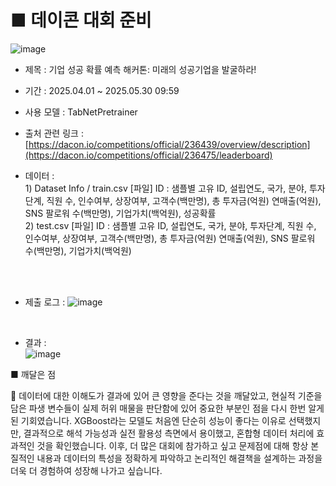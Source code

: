 # ■ 데이콘 대회 준비 
![image](https://github.com/user-attachments/assets/fa67248f-6ae2-4398-b23c-8b6c3b7b9212)

- 제목 : 기업 성공 확률 예측 해커톤: 미래의 성공기업을 발굴하라!
- 기간 :  2025.04.01 ~ 2025.05.30 09:59
- 사용 모델 : TabNetPretrainer
- 출처 관련 링크 : [https://dacon.io/competitions/official/236439/overview/description](https://dacon.io/competitions/official/236475/leaderboard)

- 데이터  : <br> 1) Dataset Info / train.csv [파일]
                   ID : 샘플별 고유 ID, 설립연도, 국가, 분야, 투자단계, 직원 수, 인수여부, 상장여부, 고객수(백만명), 총 투자금(억원)
                   연매출(억원), SNS 팔로워 수(백만명), 기업가치(백억원), 성공확률 <br>
                2) test.csv [파일]
                   ID : 샘플별 고유 ID, 설립연도, 국가, 분야, 투자단계, 직원 수, 인수여부, 상장여부, 고객수(백만명), 총 투자금(억원)
                   연매출(억원), SNS 팔로워 수(백만명), 기업가치(백억원)

 <br>
 <br>

- 제출 로그 :
  ![image](https://github.com/user-attachments/assets/341e0a6b-4407-4a6c-b757-604846e5021b)

<br>

- 결과 :<br>
  ![image](https://github.com/user-attachments/assets/8f72eec3-3c5c-4ad4-9c50-f61e01192afc)


**■** 깨달은 점

<aside>
🔑 데이터에 대한 이해도가 결과에 있어 큰 영향을 준다는 것을 깨달았고, 현실적 기준을 담은 파생 변수들이 실제 허위 매물을 판단함에 있어 중요한 부분인 점을 다시 한번 알게된 기회였습니다. XGBoost라는 모델도 처음엔 단순히 성능이 좋다는 이유로 선택했지만, 결과적으로 해석 가능성과 실전 활용성 측면에서 용이했고, 혼합형 데이터 처리에 효과적인 것을 확인했습니다. 이후, 더 많은 대회에 참가하고 싶고 문제점에 대해 항상 본질적인 내용과 데이터의 특성을 정확하게 파악하고 논리적인 해결책을 설계하는 과정을 더욱 더 경험하여 성장해 나가고 싶습니다.

</aside>
